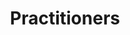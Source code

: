 ---
layout: page
title: Practitioners
permalink: /practitioners/
short-description: legal pros serving clients in new, innovative ways
categories: people-class
---